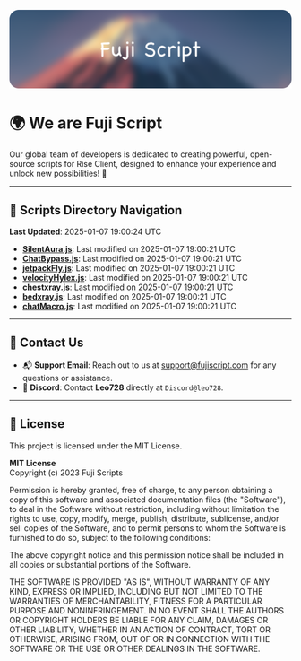 ![Banner](.github/b.webp)

# 🌍 **We are Fuji Script**

Our global team of developers is dedicated to creating powerful, open-source scripts for Rise Client, designed to enhance your experience and unlock new possibilities! 🌟

---
<!-- SCRIPTS_NAVIGATION_START -->
## 📂 **Scripts Directory Navigation**

**Last Updated**: 2025-01-07 19:00:24 UTC

- **[SilentAura.js](scripts/SilentAura.js)**: Last modified on 2025-01-07 19:00:21 UTC
- **[ChatBypass.js](scripts/ChatBypass.js)**: Last modified on 2025-01-07 19:00:21 UTC
- **[jetpackFly.js](scripts/jetpackFly.js)**: Last modified on 2025-01-07 19:00:21 UTC
- **[velocityHylex.js](scripts/velocityHylex.js)**: Last modified on 2025-01-07 19:00:21 UTC
- **[chestxray.js](scripts/chestxray.js)**: Last modified on 2025-01-07 19:00:21 UTC
- **[bedxray.js](scripts/bedxray.js)**: Last modified on 2025-01-07 19:00:21 UTC
- **[chatMacro.js](scripts/chatMacro.js)**: Last modified on 2025-01-07 19:00:21 UTC

<!-- SCRIPTS_NAVIGATION_END -->

---

## 💬 **Contact Us**  
- 📬 **Support Email**: Reach out to us at [support@fujiscript.com](mailto:support@fujiscript.com) for any questions or assistance.  
- 💬 **Discord**: Contact **Leo728** directly at `Discord@leo728`.

---

## 📜 **License**

This project is licensed under the MIT License.  

**MIT License**  
Copyright (c) 2023 Fuji Scripts  

Permission is hereby granted, free of charge, to any person obtaining a copy of this software and associated documentation files (the "Software"), to deal in the Software without restriction, including without limitation the rights to use, copy, modify, merge, publish, distribute, sublicense, and/or sell copies of the Software, and to permit persons to whom the Software is furnished to do so, subject to the following conditions:  

The above copyright notice and this permission notice shall be included in all copies or substantial portions of the Software.  

THE SOFTWARE IS PROVIDED "AS IS", WITHOUT WARRANTY OF ANY KIND, EXPRESS OR IMPLIED, INCLUDING BUT NOT LIMITED TO THE WARRANTIES OF MERCHANTABILITY, FITNESS FOR A PARTICULAR PURPOSE AND NONINFRINGEMENT. IN NO EVENT SHALL THE AUTHORS OR COPYRIGHT HOLDERS BE LIABLE FOR ANY CLAIM, DAMAGES OR OTHER LIABILITY, WHETHER IN AN ACTION OF CONTRACT, TORT OR OTHERWISE, ARISING FROM, OUT OF OR IN CONNECTION WITH THE SOFTWARE OR THE USE OR OTHER DEALINGS IN THE SOFTWARE.  
